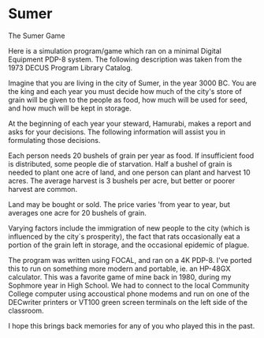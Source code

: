 # Sumer
The Sumer Game

Here is a simulation program/game which ran on a minimal Digital Equipment PDP-8 system. The following description was taken from the 1973 DECUS Program Library Catalog.

Imagine that you are living in the city of Sumer, in the year 3000 BC. You are the king and each year you must decide how much of the city's store of grain will be given to the people as food, how much will be used for seed, and how much will be kept in storage.

At the beginning of each year your steward, Hamurabi, makes a report and asks for your decisions. The following information will assist you in formulating those decisions.

Each person needs 20 bushels of grain per year as food. If insufficient food is distributed, some people die of starvation. Half a bushel of grain is needed to plant one acre of land, and one person can plant and harvest 10 acres. The average harvest is 3 bushels per acre, but better or poorer harvest are common.

Land may be bought or sold. The price varies 'from year to year, but averages one acre for 20 bushels of grain.

Varying factors include the immigration of new people to the city (which is influenced by the city`s prosperity), the fact that rats occasionally eat a portion of the grain left in storage, and the occasional epidemic of plague.

The program was written using FOCAL, and ran on a 4K PDP-8. I've ported this to run on something more modern and portable, ie. an HP-48GX calculator. This was a favorite game of mine back in 1980, during my Sophmore year in High School. We had to connect to the local Community College computer using accoustical phone modems and run on one of the DECwriter printers or VT100 green screen terminals on the left side of the classroom.

I hope this brings back memories for any of you who played this in the past.
